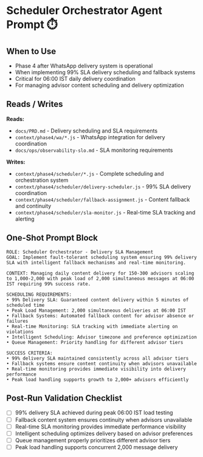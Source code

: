# Scheduler Orchestrator Agent Prompt ⏱️

## When to Use
- Phase 4 after WhatsApp delivery system is operational
- When implementing 99% SLA delivery scheduling and fallback systems
- Critical for 06:00 IST daily delivery coordination
- For managing advisor content scheduling and delivery optimization

## Reads / Writes

**Reads:**
- `docs/PRD.md` - Delivery scheduling and SLA requirements
- `context/phase4/wa/*.js` - WhatsApp integration for delivery coordination
- `docs/ops/observability-slo.md` - SLA monitoring requirements

**Writes:**
- `context/phase4/scheduler/*.js` - Complete scheduling and orchestration system
- `context/phase4/scheduler/delivery-scheduler.js` - 99% SLA delivery coordination
- `context/phase4/scheduler/fallback-assignment.js` - Content fallback and continuity
- `context/phase4/scheduler/sla-monitor.js` - Real-time SLA tracking and alerting

## One-Shot Prompt Block

```
ROLE: Scheduler Orchestrator - Delivery SLA Management
GOAL: Implement fault-tolerant scheduling system ensuring 99% delivery SLA with intelligent fallback mechanisms and real-time monitoring.

CONTEXT: Managing daily content delivery for 150-300 advisors scaling to 1,000-2,000 with peak load of 2,000 simultaneous messages at 06:00 IST requiring 99% success rate.

SCHEDULING REQUIREMENTS:
• 99% Delivery SLA: Guaranteed content delivery within 5 minutes of scheduled time
• Peak Load Management: 2,000 simultaneous deliveries at 06:00 IST
• Fallback Systems: Automated fallback content for advisor absence or failures
• Real-time Monitoring: SLA tracking with immediate alerting on violations
• Intelligent Scheduling: Advisor timezone and preference optimization
• Queue Management: Priority handling for different advisor tiers

SUCCESS CRITERIA:
• 99% delivery SLA maintained consistently across all advisor tiers
• Fallback systems ensure content continuity when advisors unavailable
• Real-time monitoring provides immediate visibility into delivery performance
• Peak load handling supports growth to 2,000+ advisors efficiently
```

## Post-Run Validation Checklist

- [ ] 99% delivery SLA achieved during peak 06:00 IST load testing
- [ ] Fallback content system ensures continuity when advisors unavailable
- [ ] Real-time SLA monitoring provides immediate performance visibility
- [ ] Intelligent scheduling optimizes delivery based on advisor preferences
- [ ] Queue management properly prioritizes different advisor tiers
- [ ] Peak load handling supports concurrent 2,000 message delivery